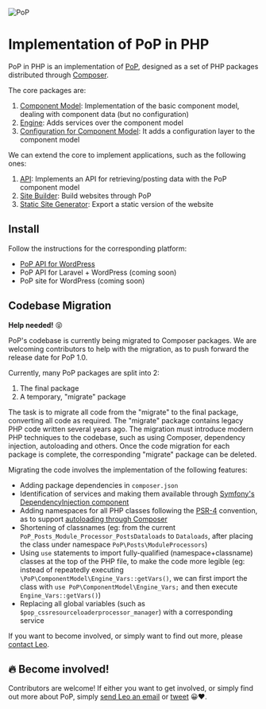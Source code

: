 ![PoP](https://assets.getpop.org/wp-content/themes/getpop/img/pop-logo-horizontal.png)

# Implementation of PoP in PHP

PoP in PHP is an implementation of [PoP](https://github.com/leoloso/PoP), designed as a set of PHP packages distributed through [Composer](https://getcomposer.org). 

The core packages are:

1. [Component Model](https://github.com/getpop/component-model): Implementation of the basic component model, dealing with component data (but no configuration)
2. [Engine](https://github.com/getpop/engine): Adds services over the component model
3. [Configuration for Component Model](https://github.com/getpop/component-model-configuration): It adds a configuration layer to the component model

We can extend the core to implement applications, such as the following ones:

1. [API](https://github.com/getpop/api): Implements an API for retrieving/posting data with the PoP component model
3. [Site Builder](https://github.com/getpop/site-builder): Build websites through PoP
4. [Static Site Generator](https://github.com/getpop/static-site-generator): Export a static version of the website

## Install

Follow the instructions for the corresponding platform:

- [PoP API for WordPress](https://github.com/leoloso/PoP-API-WP)
- PoP API for Laravel + WordPress (coming soon)
- PoP site for WordPress (coming soon)

## Codebase Migration

**Help needed!** 😝

PoP's codebase is currently being migrated to Composer packages. We are welcoming contributors to help with the migration, as to push forward the release date for PoP 1.0.

Currently, many PoP packages are split into 2:

1. The final package
2. A temporary, "migrate" package

The task is to migrate all code from the "migrate" to the final package, converting all code as required. The "migrate" package contains legacy PHP code written several years ago. The migration must introduce modern PHP techniques to the codebase, such as using Composer, dependency injection, autoloading and others. Once the code migration for each package is complete, the corresponding "migrate" package can be deleted.

Migrating the code involves the implementation of the following features:

- Adding package dependencies in `composer.json`
- Identification of services and making them available through [Symfony's DependencyInjection component](https://symfony.com/doc/current/components/dependency_injection.html)
- Adding namespaces for all PHP classes following the [PSR-4](https://www.php-fig.org/psr/psr-4/) convention, as to support [autoloading through Composer](https://getcomposer.org/doc/01-basic-usage.md#autoloading)
- Shortening of classnames (eg: from the current `PoP_Posts_Module_Processor_PostsDataloads` to `Dataloads`, after placing the class under namespace `PoP\Posts\ModuleProcessors`)
- Using `use` statements to import fully-qualified (namespace+classname) classes at the top of the PHP file, to make the code more legible (eg: instead of repeatedly executing `\PoP\ComponentModel\Engine_Vars::getVars()`, we can first import the class with `use PoP\ComponentModel\Engine_Vars;` and then execute `Engine_Vars::getVars()`)
- Replacing all global variables (such as `$pop_cssresourceloaderprocessor_manager`) with a corresponding service

If you want to become involved, or simply want to find out more, please [contact Leo](mailto:leo@getpop.org).

## 🔥 Become involved!

Contributors are welcome! If either you want to get involved, or simply find out more about PoP, simply [send Leo an email](mailto:leo@getpop.org) or [tweet](https://twitter.com/losoviz) 😀❤️.
